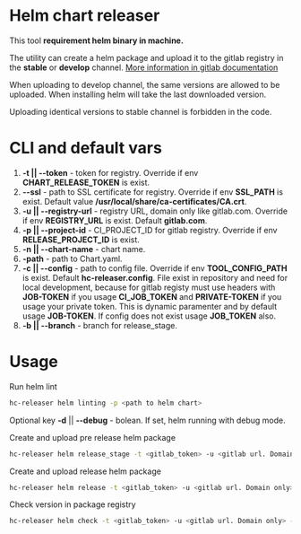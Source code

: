 # Helm chart releaser

This tool **requirement helm binary in machine.**

The utility can create a helm package and upload it to the gitlab registry in the **stable** or **develop** channel.
[More information in gitlab documentation](https://docs.gitlab.com/ee/user/packages/helm_repository/)

When uploading to develop channel, the same versions are allowed to be uploaded. When installing helm will take the last downloaded version.

Uploading identical versions to stable channel is forbidden in the code.

# CLI and default vars

1. **-t || --token** - token for registry. Override if env **CHART_RELEASE_TOKEN** is exist.
2. **--ssl** - path to SSL certificate for registry. Override if env **SSL_PATH** is exist. Default value **/usr/local/share/ca-certificates/CA.crt**.
3. **-u || --registry-url** - registry URL, domain only like gitlab.com. Override if env **REGISTRY_URL** is exist. Default **gitlab.com**.
4. **-p || --project-id** - CI_PROJECT_ID for gitlab registry. Override if env **RELEASE_PROJECT_ID** is exist.
5. **-n || --chart-name** - chart name.
6. **-path** - path to Chart.yaml.
7. **-c || --config** - path to config file. Override if env **TOOL_CONFIG_PATH** is exist. Default **hc-releaser.config**. File exist in repository and need for local development, because for gitlab registy must use headers with **JOB-TOKEN** if you usage **CI_JOB_TOKEN** and **PRIVATE-TOKEN** if you usage your private token. This is dynamic paramenter and by default usage **JOB-TOKEN**. If config does not exist usage **JOB_TOKEN** also. 
8. **-b || --branch** - branch for release_stage. 


# Usage

Run helm lint

```bash
hc-releaser helm linting -p <path to helm chart>
```
Optional key **-d** || **--debug** - bolean. If set, helm running with debug mode.

Create and upload pre release helm package

```bash
hc-releaser helm release_stage -t <gitlab_token> -u <gitlab url. Domain only> -p <gitlab_project_id> -n <chart_name> -path <path to dir with Chart.yaml>
```

Create and upload release helm package

```bash
hc-releaser helm release -t <gitlab_token> -u <gitlab url. Domain only> -p <gitlab_project_id> -n <chart_name> -path <path to dir with Chart.yaml>
```

Check version in package registry

```bash
hc-releaser helm check -t <gitlab_token> -u <gitlab url. Domain only> -p <gitlab_project_id> -n <chart_name> -path <path to dir with Chart.yaml>
```
